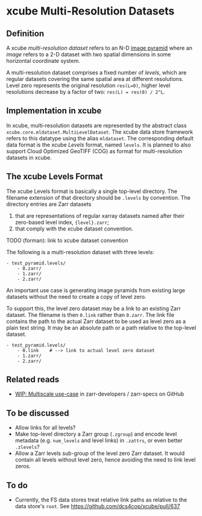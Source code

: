 xcube Multi-Resolution Datasets
===============================

Definition
----------

A xcube _multi-resolution dataset_ refers to an N-D [image 
pyramid](https://en.wikipedia.org/wiki/Pyramid_(image_processing)) 
where an _image_ refers to a 2-D dataset with two spatial dimensions
in some horizontal coordinate system.

A multi-resolution dataset comprises a fixed number of
_levels_, which are regular datasets covering the same spatial area at 
different resolutions. Level zero represents the original resolution 
`res(L=0)`, higher level resolutions decrease by a factor of two: 
`res(L) = res(0) / 2^L`.


Implementation in xcube
-----------------------

In xcube, multi-resolution datasets are represented by the abstract class
`xcube.core.mldataset.MultiLevelDataset`. The xcube data store framework
refers to this datatype using the alias `mldataset`. The corresponding
default data format is the xcube _Levels_ format, named `levels`.
It is planned to also support Cloud Optimized GeoTIFF (COG) as format 
for multi-resolution datasets in xcube.

The xcube Levels Format
-----------------------

The xcube Levels format is basically a single top-level directory. 
The filename extension of that directory should be `.levels` 
by convention. The directory entries are Zarr datasets   

1. that are representations of regular xarray datasets named after 
   their zero-based level index, `{level}.zarr`;
2. that comply with the xcube dataset convention.

TODO (forman): link to xcube dataset convention

The following is a multi-resolution dataset with three levels:

    - test_pyramid.levels/
        - 0.zarr/
        - 1.zarr/
        - 2.zarr/

An important use case is generating image pyramids from existing large 
datasets without the need to create a copy of level zero.

To support this, the level zero dataset may be a link to an existing 
Zarr dataset. The filename is then `0.link` rather than `0.zarr`. 
The link file contains the path to the actual Zarr dataset 
to be used as level zero as a plain text string. It may be an absolute 
path or a path relative to the top-level dataset.

    - test_pyramid.levels/
        - 0.link    # --> link to actual level zero dataset
        - 1.zarr/
        - 2.zarr/

Related reads
-------------

* [WIP: Multiscale use-case](https://github.com/zarr-developers/zarr-specs/issues/23)
  in zarr-developers / zarr-specs on GitHub


To be discussed
---------------

* Allow links for all levels?
* Make top-level directory a Zarr group (`.zgroup`)
  and encode level metadata (e.g. `num_levels` and level links) in `.zattrs`, or 
  even better `.zlevels`?
* Allow a Zarr levels sub-group of the level zero Zarr dataset.
  It would contain all levels without level zero, hence avoiding the need to 
  link level zeros. 

To do
-----

* Currently, the FS data stores treat relative link paths as relative
  to the data store's `root`. See https://github.com/dcs4cop/xcube/pull/637

